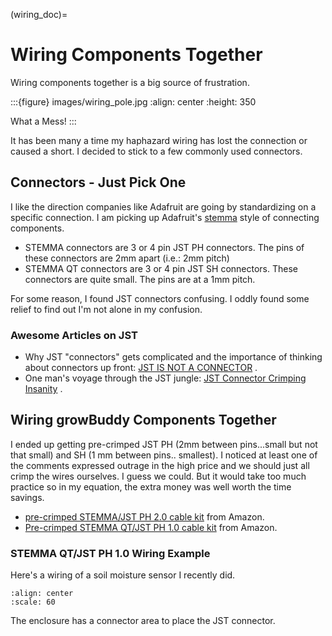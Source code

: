 (wiring_doc)=

# Wiring Components Together

Wiring components together is a big source of frustration.

:::{figure} images/wiring_pole.jpg
:align: center
:height: 350

What a Mess!
:::


It has been many a time my haphazard wiring has lost the connection or caused a short.  I decided to stick to a few commonly used connectors.

## Connectors - Just Pick One

I like the direction companies like Adafruit are going by standardizing on a specific connection.  I am picking up Adafruit's  [stemma](https://learn.adafruit.com/introducing-adafruit-stemma-qt)  style of connecting components.
- STEMMA connectors are 3 or 4 pin JST PH connectors.  The pins of these connectors are 2mm apart (i.e.: 2mm pitch)
- STEMMA QT connectors are 3 or 4 pin JST SH connectors.  These connectors are quite small.  The pins are at a 1mm pitch.

For some reason, I found JST connectors confusing.  I oddly found some relief to find out I'm not alone in my confusion.

### Awesome Articles on JST

- Why JST "connectors" gets complicated and the importance of thinking about connectors up front: [JST IS NOT A CONNECTOR](https://hackaday.com/2017/12/27/jst-is-not-a-connector/) .
- One man's voyage through the JST jungle:  [JST Connector Crimping Insanity](https://iotexpert.com/jst-connector-crimping-insanity/) .


## Wiring growBuddy Components Together

I ended up getting pre-crimped JST PH (2mm between pins...small but not that small) and SH (1 mm between pins.. smallest).  I noticed at least one of the comments expressed outrage in the high price and we should just all crimp the wires ourselves.  I guess we could.  But it would take too much practice so in my equation, the extra money was well worth the time savings.
- [pre-crimped STEMMA/JST PH 2.0 cable kit](https://amzn.to/3SLurIX) from Amazon.
- [Pre-crimped STEMMA QT/JST PH 1.0 cable kit](https://amzn.to/3MyOCrV) from Amazon.


### STEMMA QT/JST PH 1.0 Wiring Example

Here's a wiring of a soil moisture sensor I recently did.

```{image} images/soil_moisture.jpg
:align: center
:scale: 60
```

The enclosure has a connector area to place the JST connector.
